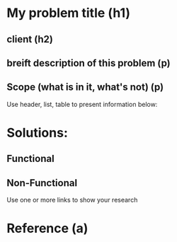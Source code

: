 # My problem title (h1)

## client (h2)

## breift description of this problem (p)

## Scope (what is in it, what's not) (p)



Use header, list, table to present information below:

# Solutions: 

## Functional

## Non-Functional


Use one or more links to show your research

# Reference (a)
